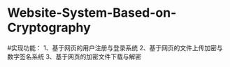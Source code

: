 # Website-System-Based-on-Cryptography

#实现功能：
	1、基于网页的用户注册与登录系统
	2、基于网页的文件上传加密与数字签名系统
	3、基于网页的加密文件下载与解密
